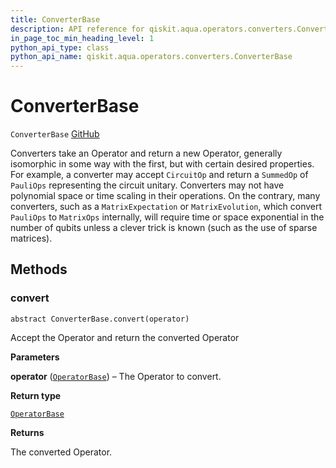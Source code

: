 ```yaml
---
title: ConverterBase
description: API reference for qiskit.aqua.operators.converters.ConverterBase
in_page_toc_min_heading_level: 1
python_api_type: class
python_api_name: qiskit.aqua.operators.converters.ConverterBase
---
```


# ConverterBase

<span id="qiskit.aqua.operators.converters.ConverterBase" />

`ConverterBase` [GitHub](https://github.com/qiskit-community/qiskit-aqua/tree/stable/0.7/qiskit/aqua/operators/converters/converter_base.py "view source code")

Converters take an Operator and return a new Operator, generally isomorphic in some way with the first, but with certain desired properties. For example, a converter may accept `CircuitOp` and return a `SummedOp` of `PauliOps` representing the circuit unitary. Converters may not have polynomial space or time scaling in their operations. On the contrary, many converters, such as a `MatrixExpectation` or `MatrixEvolution`, which convert `PauliOps` to `MatrixOps` internally, will require time or space exponential in the number of qubits unless a clever trick is known (such as the use of sparse matrices).

## Methods

### convert

<span id="qiskit.aqua.operators.converters.ConverterBase.convert" />

`abstract ConverterBase.convert(operator)`

Accept the Operator and return the converted Operator

**Parameters**

**operator** ([`OperatorBase`](qiskit.aqua.operators.OperatorBase "qiskit.aqua.operators.operator_base.OperatorBase")) – The Operator to convert.

**Return type**

[`OperatorBase`](qiskit.aqua.operators.OperatorBase "qiskit.aqua.operators.operator_base.OperatorBase")

**Returns**

The converted Operator.

